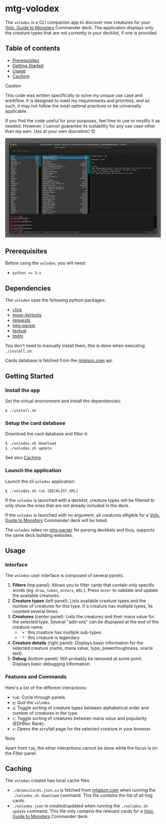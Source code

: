 # mtg-volodex

The `volodex` is a CLI companion app to discover new creatures for your [Volo, Guide to Monsters](https://scryfall.com/card/afr/238/volo-guide-to-monsters) Commander deck.
The application displays only the creature types that are not currently in your decklist, if one is provided.


## Table of contents

- [Prerequisites](#prerequisites)
- [Getting Started](#getting-started)
- [Usage](#usage)
- [Caching](#caching)


> [!CAUTION]
> This code was written specifically to solve my unique use case and workflow. It is designed to meet my requirements and priorities, and as such, it may not follow the most optimal practices or be universally applicable.
>
> If you find the code useful for your purposes, feel free to use or modify it as needed. However, I cannot guarantee its suitability for any use case other than my own. Use at your own discretion! 😊


![Screen capture of the Volodex user interface](./assets/volodex.png)


## Prerequisites

Before using the `volodex`, you will need:
- `python >= 3.x`


## Dependencies

The `volodex` uses the following python packages:
- [click](https://pypi.org/project/click/)
- [more-itertools](https://pypi.org/project/more-itertools/)
- [requests](https://pypi.org/project/requests/)
- [mtg-parser](https://pypi.org/project/mtg_parser/)
- [textual](https://pypi.org/project/textual/)
- [tqdm](https://pypi.org/project/tqdm/)


You don't need to manually install them, this is done when executing `./install.sh`.

Cards database is fetched from the [mtgjson.com](https://mtgjson.com) api.


## Getting Started


### Install the app

Set the virtual environment and install the dependencies:

```Shell
$ ./install.sh
```


### Setup the card database

Download the card database and filter it:

```Shell
$ ./volodex.sh download
$ ./volodex.sh update
```

See also [Caching](#caching).


### Launch the application

Launch the cli `volodex` application:

```Shell
$ ./volodex.sh run [DECKLIST_URL]
```

If the `volodex` is launched with a decklist, creature types will be filtered to only show the ones that are not already included in the deck.

If the `volodex` is launched with no argument, all creatures elligible for a [Volo, Guide to Monsters](https://scryfall.com/card/afr/238/volo-guide-to-monsters) Commander deck will be listed.

The `volodex` relies on [mtg-parser](https://pypi.org/project/mtg_parser/) for parsing decklists and thus, supports the same deck building websites.


## Usage


### Interface

The `volodex` user interface is composed of several panels.
1. **Filters** (top panel): Allows you to filter cards that contain only specific words (eg. `draw`, `token`, `enters`, etc.). Press `enter` to validate and update the available creatures.
2. **Creature types** (left panel): Lists available creature types and the number of creatures for this type. If a creature has multiple types, its counted several times.
3. **Creatures** (center panel): Lists the creatures and their mana value for the selected type. Several "add-ons" can be displayed at the end of the creature name:
    - `'+'` this creature has multiple sub-types
    - `'*'` this creature is legendary
4. **Creature details** (right panel): Displays basic information for the selected creature (name, mana value, type, power/toughness, oracle text).
5. **Debug** (bottom panel): Will probably be removed at some point. Displays basic debugging information.


### Features and Commands

Here's a list of the different interactions:
- `tab`: Cycle through panels
- `q`: Quit the `volodex`
- `a`: Toggle sorting of creature types between alphabetical order and number of creatures in the type.
- `c`: Toggle sorting of creatures between mana value and popularity (EDHRec Rank).
- `v`: Opens the scryfall page for the selected creature in your browser.

> [!NOTE]
> Apart from `tab`, the other interactions cannot be done while the focus is on the Filter panel.


## Caching

The `volodex` creates two local cache files.
- `./AtomicCards.json.xz` is fetched from [mtgjson.com](https://mtgjson.com) when running the `./volodex.sh download` command. This file contains the list of all mtg cards.
- `./volodex.json` is created/updated when running the `./volodex.sh update` command. This file only contains the relevant cards for a [Volo, Guide to Monsters](https://scryfall.com/card/afr/238/volo-guide-to-monsters) Commander deck.
